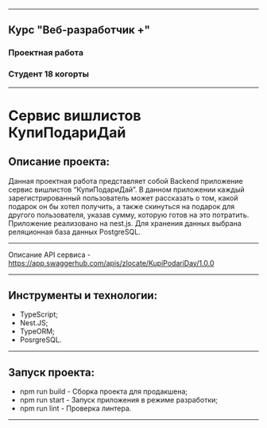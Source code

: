 ___
## Курс "Веб-разработчик +"
### Проектная работа
### Студент 18 когорты
___
# Сервис вишлистов КупиПодариДай

## Описание проекта:
Данная проектная работа представляет собой Backend приложение сервис вишлистов “КупиПодариДай”. В данном приложении каждый зарегистрированный пользователь может рассказать о том, какой подарок он бы хотел получить, а также скинуться на подарок для другого пользователя, указав сумму, которую готов на это потратить. Приложение реализовано на nest.js. Для хранения данных выбрана реляционная база данных PostgreSQL.
___
Описание API сервиса - https://app.swaggerhub.com/apis/zlocate/KupiPodariDay/1.0.0
___
## Инструменты и технологии:
* TypeScript;
* Nest.JS;
* TypeORM;
* PosrgreSQL.
___
## Запуск проекта:
* npm run build - Сборка проекта для продакшена;
* npm run start - Запуск приложения в режиме разработки;
* npm run lint - Проверка линтера.
___
